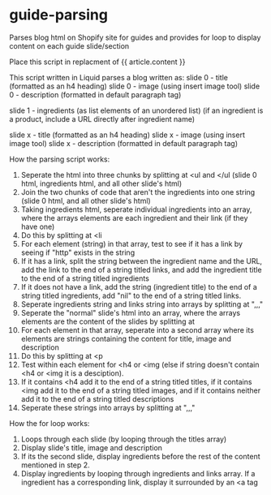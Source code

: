 # guide-parsing
Parses blog html on Shopify site for guides and provides for loop to display content on each guide slide/section

Place this script in replacment of {{ article.content }}

This script written in Liquid parses a blog written as:
slide 0 - title (formatted as an h4 heading)
slide 0 - image (using insert image tool)
slide 0 - description (formatted in default paragraph tag)

slide 1 - ingredients (as list elements of an unordered list)
  (if an ingredient is a product, include a URL directly after ingredient name)
  
slide x - title (formatted as an h4 heading)
slide x - image (using insert image tool)
slide x - description (formatted in default paragraph tag)

How the parsing script works:
  1. Seperate the html into three chunks by splitting at <ul and </ul (slide 0 html, ingredients html, and all other slide's html)
  2. Join the two chunks of code that aren't the ingredients into one string (slide 0 html, and all other slide's html)
  3. Taking ingredients html, seperate individual ingredients into an array, where the arrays elements are each ingredient and their link (if they have one) 
  4. Do this by splitting at <li
  5. For each element (string) in that array, test to see if it has a link by seeing if "http" exists in the string
  6. If it has a link, split the string between the ingredient name and the URL, add the link to the end of a string titled links, and add the ingredient title to the end of a string titled ingredients
  7. If it does not have a link, add the string (ingredient title) to the end of a string titled ingredients, add "nil" to the end of a string titled links.
  8. Seperate ingredients string and links string into arrays by splitting at ",,,"
  9. Seperate the "normal" slide's html into an array, where the arrays elements are the content of the slides by splitting at </h4>
  10. For each element in that array, seperate into a second array where its elements are strings containing the content for title, image and description 
  11. Do this by splitting at <p
  12. Test within each element for <h4 or <img (else if string doesn't contain <h4 or <img it is a desciption). 
  13. If it contains <h4 add it to the end of a string titled titles, if it contains <img add it to the end of a string titled images, and if it contains neither add it to the end of a string titled descriptions
  14. Seperate these strings into arrays by splitting at ",,,"
  
 How the for loop works:
  1. Loops through each slide (by looping through the titles array)
  2. Display slide's title, image and description
  3. If its the second slide, display ingredients before the rest of the content mentioned in step 2.
  4. Display ingredients by looping through ingredients and links array. If a ingredient has a corresponding link, display it surrounded by an <a tag


